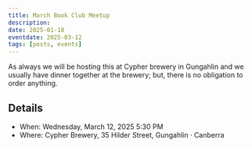 ```yaml
---
title: March Book Club Meetup
description: 
date: 2025-01-18
eventdate: 2025-03-12
tags: [posts, events]
---
```



As always we will be hosting this at Cypher brewery in Gungahlin and we usually have dinner together at the brewery; but, there is no obligation to order anything.

## Details

- When: Wednesday, March 12, 2025 5:30 PM 
- Where: Cypher Brewery, 35 Hilder Street, Gungahlin · Canberra
